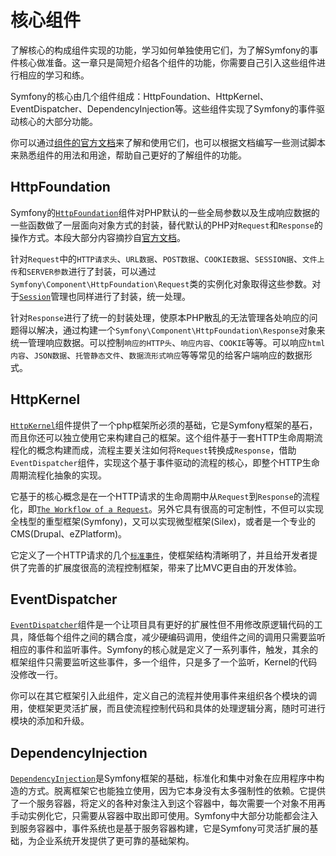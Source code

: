 # 核心组件
了解核心的构成组件实现的功能，学习如何单独使用它们，为了解Symfony的事件核心做准备。这一章只是简短介绍各个组件的功能，你需要自己引入这些组件进行相应的学习和练。

Symfony的核心由几个组件组成：HttpFoundation、HttpKernel、EventDispatcher、DependencyInjection等。这些组件实现了Symfony的事件驱动核心的大部分功能。

你可以通过[组件的官方文档](http://symfony.com/doc/current/components/index.html)来了解和使用它们，也可以根据文档编写一些测试脚本来熟悉组件的用法和用途，帮助自己更好的了解组件的功能。

## HttpFoundation
Symfony的[`HttpFoundation`](http://symfony.com/doc/current/components/http_foundation/index.html)组件对PHP默认的一些全局参数以及生成响应数据的一些函数做了一层面向对象方式的封装，替代默认的PHP对`Request`和`Response`的操作方式。本段大部分内容摘抄自[官方文档](http://symfony.com/doc/current/components/http_foundation/introduction.html)。

针对`Request`中的`HTTP请求头`、`URL数据`、`POST数据`、`COOKIE数据`、`SESSION据`、`文件上传`和`SERVER参数`进行了封装，可以通过`Symfony\Component\HttpFoundation\Request`类的实例化对象取得这些参数。对于[`Session`](http://symfony.com/doc/current/components/http_foundation/sessions.html)管理也同样进行了封装，统一处理。

针对`Response`进行了统一的封装处理，使原本PHP散乱的无法管理各处响应的问题得以解决，通过构建一个`Symfony\Component\HttpFoundation\Response`对象来统一管理响应数据。可以控制`响应的HTTP头`、`响应内容`、`COOKIE`等等。可以响应`html内容`、`JSON数据`、`托管静态文件`、`数据流形式响应`等等常见的给客户端响应的数据形式。

## HttpKernel
[`HttpKernel`](http://symfony.com/doc/current/components/http_kernel/index.html)组件提供了一个php框架所必须的基础，它是Symfony框架的基石，而且你还可以独立使用它来构建自己的框架。这个组件基于一套HTTP生命周期流程化的概念构建而成，流程主要关注如何将`Request`转换成`Response`，借助`EventDispatcher`组件，实现这个基于事件驱动的流程的核心，即整个HTTP生命周期流程化抽象的实现。

它基于的核心概念是在一个HTTP请求的生命周期中从`Request`到`Response`的流程化，即[`The Workflow of a Request`](http://symfony.com/doc/current/components/http_kernel/introduction.html#the-workflow-of-a-request)。另外它具有很高的可定制性，不但可以实现全栈型的重型框架\(Symfony\)，又可以实现微型框架\(Silex\)，或者是一个专业的CMS\(Drupal、eZPlatform\)。

它定义了一个HTTP请求的几个[`标准事件`](http://symfony.com/doc/current/components/http_kernel/introduction.html#component-http-kernel-event-table)，使框架结构清晰明了，并且给开发者提供了完善的扩展度很高的流程控制框架，带来了比MVC更自由的开发体验。

## EventDispatcher
[`EventDispatcher`](http://symfony.com/doc/current/components/event_dispatcher/introduction.html)组件是一个让项目具有更好的扩展性但不用修改原逻辑代码的工具，降低每个组件之间的耦合度，减少硬编码调用，使组件之间的调用只需要监听相应的事件和监听事件。Symfony的核心就是定义了一系列事件，触发，其余的框架组件只需要监听这些事件，多一个组件，只是多了一个监听，Kernel的代码没修改一行。

你可以在其它框架引入此组件，定义自己的流程并使用事件来组织各个模块的调用，使框架更灵活扩展，而且使流程控制代码和具体的处理逻辑分离，随时可进行模块的添加和升级。

## DependencyInjection
[`DependencyInjection`](http://symfony.com/doc/current/components/dependency_injection/introduction.html)是Symfony框架的基础，标准化和集中对象在应用程序中构造的方式。脱离框架它也能独立使用，因为它本身没有太多强制性的依赖。它提供了一个服务容器，将定义的各种对象注入到这个容器中，每次需要一个对象不用再手动实例化它，只需要从容器中取出即可使用。Symfony中大部分功能都会注入到服务容器中，事件系统也是基于服务容器构建，它是Symfony可灵活扩展的基础，为企业系统开发提供了更可靠的基础架构。

